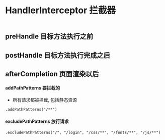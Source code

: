 # HandlerInterceptor  拦截器
```yaml

```
## preHandle 目标方法执行之前

## postHandle 目标方法执行完成之后

## afterCompletion 页面渲染以后


#### addPathPatterns 要拦截的
- 所有请求都被拦截, 包括静态资源
```
.addPathPatterns("/**")
```
#### excludePathPatterns 放行请求
```
.excludePathPatterns("/", "/login", "/css/**", "/fonts/**", "/js/**")
```